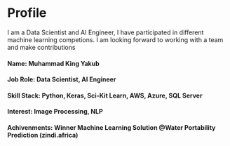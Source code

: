 # Profile

I am a Data Scientist and AI Engineer, I have participated in different machine learning competions. I am looking forward to working with a team and make contributions

#### Name: Muhammad King Yakub 
#### Job Role: Data Scientist, AI Engineer
#### Skill Stack: Python, Keras, Sci-Kit Learn, AWS, Azure, SQL Server
#### Interest: Image Processing, NLP
#### Achivenments: Winner Machine Learning Solution @Water Portability Prediction (zindi.africa)
